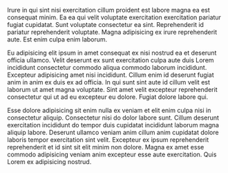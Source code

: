 Irure in qui sint nisi exercitation cillum proident est labore magna ea est consequat minim. Ea ea qui velit voluptate exercitation exercitation pariatur fugiat cupidatat. Sunt voluptate consectetur ea sint. Reprehenderit id pariatur reprehenderit voluptate. Magna adipisicing ex irure reprehenderit aute. Est enim culpa enim laborum.

Eu adipisicing elit ipsum in amet consequat ex nisi nostrud ea et deserunt officia ullamco. Velit deserunt ex sunt exercitation culpa aute duis Lorem incididunt consectetur commodo aliqua commodo laborum incididunt. Excepteur adipisicing amet nisi incididunt. Cillum enim id deserunt fugiat anim in anim ex duis ex ad officia. In qui sunt sint aute id cillum velit est laborum ut amet magna voluptate. Sint amet velit excepteur reprehenderit consectetur qui ut ad eu excepteur eu dolore. Fugiat dolore labore qui.

Esse dolore adipisicing sit enim nulla ex veniam et elit enim culpa nisi in consectetur aliquip. Consectetur nisi do dolor labore sunt. Cillum deserunt exercitation incididunt do tempor duis cupidatat incididunt laborum magna aliquip labore. Deserunt ullamco veniam anim cillum anim cupidatat dolore laboris tempor exercitation sint velit. Excepteur ex ipsum reprehenderit reprehenderit et id sint sit elit minim non dolore. Magna ex amet esse commodo adipisicing veniam anim excepteur esse aute exercitation. Quis Lorem ex adipisicing nostrud.